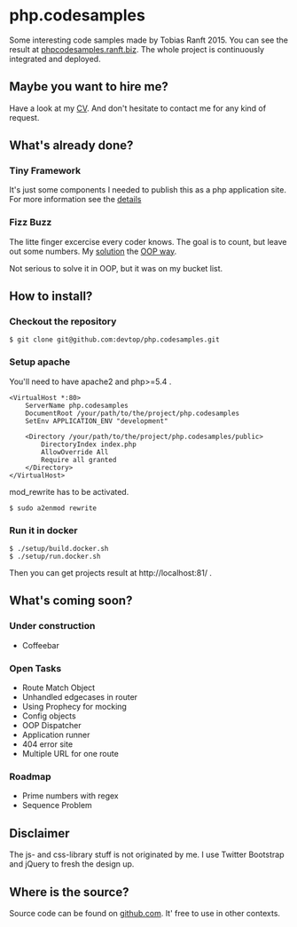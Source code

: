# php.codesamples
Some interesting code samples made by Tobias Ranft 2015.
You can see the result at [phpcodesamples.ranft.biz](http://phpcodesamples.ranft.biz). 
The whole project is continuously integrated and deployed.

## Maybe you want to hire me?
Have a look at my [CV](http://ranft.biz/cv/cv_en.php). 
And don't hesitate to contact me for any kind of request.

## What's already done?
### Tiny Framework
It's just some components I needed to publish this as a php application site.
For more information see the [details](https://github.com/devtop/php.codesamples/tree/master/src/Standard)

### Fizz Buzz
The litte finger excercise every coder knows. 
The goal is to count, but leave out some numbers.
My [solution](https://github.com/devtop/php.codesamples/blob/master/view/tasks/fizzbuzz.phtml) 
the [OOP way](https://github.com/devtop/php.codesamples/blob/master/src/Task/FizzBuzz/Number.php).

Not serious to solve it in OOP, but it was on my bucket list. 

## How to install?
### Checkout the repository
```
$ git clone git@github.com:devtop/php.codesamples.git
```
### Setup apache
You'll need to have apache2 and php>=5.4 .
```
<VirtualHost *:80>
    ServerName php.codesamples
    DocumentRoot /your/path/to/the/project/php.codesamples
    SetEnv APPLICATION_ENV "development"
    
    <Directory /your/path/to/the/project/php.codesamples/public>
        DirectoryIndex index.php
        AllowOverride All
        Require all granted
    </Directory>
</VirtualHost>
```

mod_rewrite has to be activated.
```
$ sudo a2enmod rewrite
```

### Run it in docker 
```
$ ./setup/build.docker.sh
$ ./setup/run.docker.sh
```

Then you can get projects result at http://localhost:81/ .

## What's coming soon?
### Under construction
* Coffeebar

### Open Tasks
* Route Match Object
* Unhandled edgecases in router
* Using Prophecy for mocking
* Config objects
* OOP Dispatcher
* Application runner
* 404 error site
* Multiple URL for one route

### Roadmap
* Prime numbers with regex
* Sequence Problem

## Disclaimer
The js- and css-library stuff is not originated by me.
I use Twitter Bootstrap and jQuery to fresh the design up.

## Where is the source?
Source code can be found on [github.com](https://github.com/devtop/php.codesamples).
It' free to use in other contexts.
